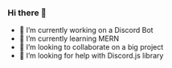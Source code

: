 ### Hi there 👋

- 🔭 I’m currently working on a Discord Bot
- 🌱 I’m currently learning MERN
- 👯 I’m looking to collaborate on a big project
- 🤔 I’m looking for help with Discord.js library
